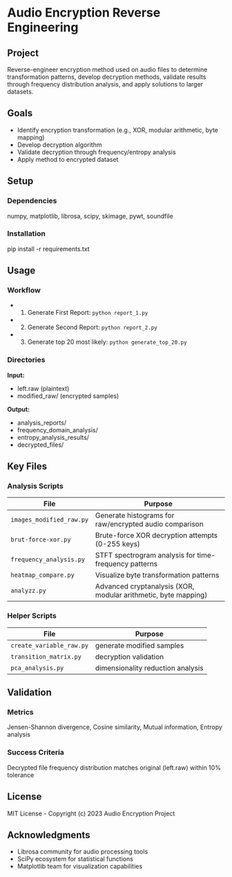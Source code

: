 # Audio Encryption Reverse Engineering

## Project
Reverse-engineer encryption method used on audio files to determine transformation patterns, develop decryption methods, validate results through frequency distribution analysis, and apply solutions to larger datasets.

## Goals
- Identify encryption transformation (e.g., XOR, modular arithmetic, byte mapping)
- Develop decryption algorithm
- Validate decryption through frequency/entropy analysis
- Apply method to encrypted dataset

## Setup
### Dependencies
numpy, matplotlib, librosa, scipy, skimage, pywt, soundfile

### Installation
pip install -r requirements.txt

## Usage
### Workflow
- 1. Generate First Report: `python report_1.py`
- 2. Generate Second Report: `python report_2.py`
- 3. Generate top 20 most likely: `python generate_top_20.py`

### Directories
**Input:** 
- left.raw (plaintext)
- modified_raw/ (encrypted samples)

**Output:** 
- analysis_reports/ 
- frequency_domain_analysis/
- entropy_analysis_results/
- decrypted_files/

## Key Files
### Analysis Scripts
| File | Purpose |
|------|---------|
| `images_modified_raw.py` | Generate histograms for raw/encrypted audio comparison |
| `brut-force-xor.py` | Brute-force XOR decryption attempts (0-255 keys) |
| `frequency_analysis.py` | STFT spectrogram analysis for time-frequency patterns |
| `heatmap_compare.py` | Visualize byte transformation patterns |
| `analyzz.py` | Advanced cryptanalysis (XOR, modular arithmetic, byte mapping) |

### Helper Scripts
| File | Purpose |
|------|---------|
| `create_variable_raw.py` | generate modified samples |
| `transition_matrix.py` | decryption validation |
| `pca_analysis.py` | dimensionality reduction analysis |

## Validation
### Metrics
Jensen-Shannon divergence, Cosine similarity, Mutual information, Entropy analysis

### Success Criteria
Decrypted file frequency distribution matches original (left.raw) within 10% tolerance

## License
MIT License - Copyright (c) 2023 Audio Encryption Project

## Acknowledgments
- Librosa community for audio processing tools
- SciPy ecosystem for statistical functions
- Matplotlib team for visualization capabilities

